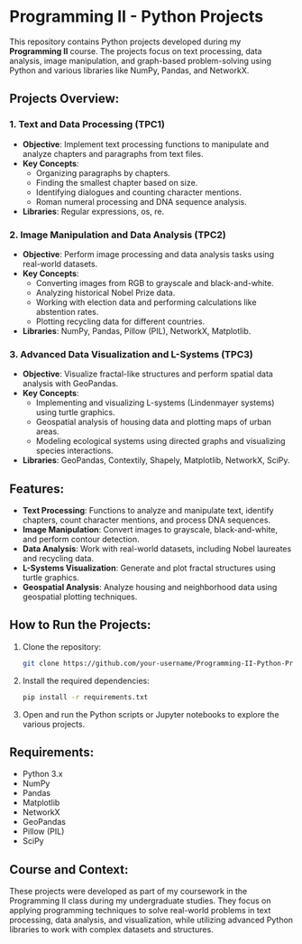 
# **Programming II - Python Projects**

This repository contains Python projects developed during my **Programming II** course. The projects focus on text processing, data analysis, image manipulation, and graph-based problem-solving using Python and various libraries like NumPy, Pandas, and NetworkX.

## **Projects Overview**:

### **1. Text and Data Processing (TPC1)**
- **Objective**: Implement text processing functions to manipulate and analyze chapters and paragraphs from text files.
- **Key Concepts**:
  - Organizing paragraphs by chapters.
  - Finding the smallest chapter based on size.
  - Identifying dialogues and counting character mentions.
  - Roman numeral processing and DNA sequence analysis.
- **Libraries**: Regular expressions, os, re.

### **2. Image Manipulation and Data Analysis (TPC2)**
- **Objective**: Perform image processing and data analysis tasks using real-world datasets.
- **Key Concepts**:
  - Converting images from RGB to grayscale and black-and-white.
  - Analyzing historical Nobel Prize data.
  - Working with election data and performing calculations like abstention rates.
  - Plotting recycling data for different countries.
- **Libraries**: NumPy, Pandas, Pillow (PIL), NetworkX, Matplotlib.

### **3. Advanced Data Visualization and L-Systems (TPC3)**
- **Objective**: Visualize fractal-like structures and perform spatial data analysis with GeoPandas.
- **Key Concepts**:
  - Implementing and visualizing L-systems (Lindenmayer systems) using turtle graphics.
  - Geospatial analysis of housing data and plotting maps of urban areas.
  - Modeling ecological systems using directed graphs and visualizing species interactions.
- **Libraries**: GeoPandas, Contextily, Shapely, Matplotlib, NetworkX, SciPy.

## **Features**:
- **Text Processing**: Functions to analyze and manipulate text, identify chapters, count character mentions, and process DNA sequences.
- **Image Manipulation**: Convert images to grayscale, black-and-white, and perform contour detection.
- **Data Analysis**: Work with real-world datasets, including Nobel laureates and recycling data.
- **L-Systems Visualization**: Generate and plot fractal structures using turtle graphics.
- **Geospatial Analysis**: Analyze housing and neighborhood data using geospatial plotting techniques.

## **How to Run the Projects**:
1. Clone the repository:
   ```bash
   git clone https://github.com/your-username/Programming-II-Python-Projects.git
2. Install the required dependencies:
   ```bash
   pip install -r requirements.txt
3. Open and run the Python scripts or Jupyter notebooks to explore the various projects.

## Requirements:
- Python 3.x
- NumPy
- Pandas
- Matplotlib
- NetworkX
- GeoPandas
- Pillow (PIL)
- SciPy

## Course and Context:

These projects were developed as part of my coursework in the Programming II class during my undergraduate studies. They focus on applying programming techniques to solve real-world problems in text processing, data analysis, and visualization, while utilizing advanced Python libraries to work with complex datasets and structures.
